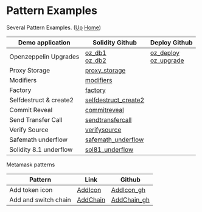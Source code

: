 # Pattern Examples

Several Pattern Examples. ([Up](..) [Home](..\..))

| Demo application      | Solidity Github        | Deploy Github
| ---------             | -----                  |-- 
| Openzeppelin Upgrades | [oz_db1]<br>[oz_db2]  |   [oz_deploy]<br>[oz_upgrade]
| Proxy Storage         | [proxy_storage]
| Modifiers             | [modifiers]
| Factory               | [factory]
| Selfdestruct & create2| [selfdestruct_create2]
| Commit Reveal         | [commitreveal]
| Send Transfer Call    | [sendtransfercall]
| Verify Source         | [verifysource]
| Safemath underflow    | [safemath_underflow]
| Solidity 8.1 underflow  | [sol81_underflow] 

[oz_db1]:               https://github.com/web3examples/ethereum/tree/master/pattern_examples/Upgrade/contracts/Debug1.sol
[oz_db2]:               https://github.com/web3examples/ethereum/tree/master/pattern_examples/Upgrade/contracts/Debug2.sol
[oz_deploy]:            https://github.com/web3examples/ethereum/tree/master/pattern_examples/Upgrade/migrations/2_deploy_contracts.js
[oz_upgrade]:           https://github.com/web3examples/ethereum/tree/master/pattern_examples/Upgrade/migrations/3_upgrade_contracts.js
[proxy_storage]:        https://github.com/web3examples/ethereum/tree/master/pattern_examples/proxy_storage.sol
[modifiers]:            https://github.com/web3examples/ethereum/tree/master/pattern_examples/modifiers.sol
[factory]:              https://github.com/web3examples/ethereum/blob/master/pattern_examples/factory.sol 
[selfdestruct_create2]: https://github.com/web3examples/ethereum/tree/master/pattern_examples/selfdestruct_create2.sol
[commitreveal]:         https://github.com/web3examples/ethereum/tree/master/pattern_examples/commitreveal.sol
[sendtransfercall]:     https://github.com/web3examples/ethereum/blob/master/pattern_examples/sendtransfercall.sol
[verifysource]:         https://github.com/web3examples/ethereum/tree/master/pattern_examples/verifysource.sol
[safemath_underflow]:   https://github.com/web3examples/ethereum/blob/master/pattern_examples/safemath_underflow.sol
[sol81_underflow]:      https://github.com/web3examples/ethereum/blob/master/pattern_examples/sol81_underflow.sol


Metamask patterns

| Pattern              | Link       | Github        
| ---------            | -----      | -- 
| Add token icon       | [AddIcon]  | [AddIcon_gh]
| Add and switch chain | [AddChain] | [AddChain_gh]

[AddIcon]:     https://web3examples.com/ethereum/pattern_examples/AddIcon.html
[AddChain]:    https://web3examples.com/ethereum/pattern_examples/AddChain.html

[AddIcon_gh]:  https://github.com/web3examples/ethereum/blob/master/pattern_examples/AddIcon.html
[AddChain_gh]: https://github.com/web3examples/ethereum/blob/master/pattern_examples/AddChain.html

